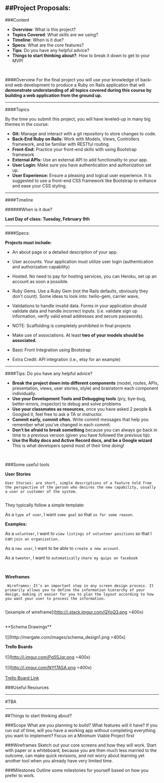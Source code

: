 ##Project Proposals:
----------

###Content

* **Overview**: What is this project?
* **Topics Covered**: What skills are we using?
* **Timeline**: When is it due?
* **Specs**: What are the core features?
* **Tips**: Do you have any helpful advice?
* **Things to start thinking about?**: How to break it down to get to your MVP!

<br>

####Overview
For the final project you will use your knowledge of back-end web development to produce a Ruby on Rails application that will **demonstrate understanding of all topics covered during this course by building a web application from the ground up.** 

-----------------------
####Topics

By the time you submit this project, you will have leveled-up in many big themes in the course:

* **Git:** Manage and interact with a git repository to store changes to code.
* **Back-End Ruby on Rails:** Work with Models, Views, Controllers framework, and be familiar with RESTful routing.
* **Front-End:** Practice your front-end skills with using Bootstrap framework
* **External APIs:** Use an external API to add functionality to your app.
* **User Login:** Make sure you have authentication and authorization set up.
* **User Experience:** Ensure a pleasing and logical user experience. It is suggested to use a front-end CSS framework like Bootstrap to enhance and ease your CSS styling.

--------------
####Timeline

######When is it due?


**Last Day of class: Tuesday, February 9th**
____

####Specs:

**Projects must include:**

* An about page or a detailed description of your app.

* User accounts. Your application must utilize user login (authentication and authorization capability)

* Hosted. No need to pay for hosting services, you can Heroku, set up an account as soon a possible.

* Ruby Gems. Use a Ruby Gem (not the Rails defaults, obviously they don't count). Some ideas to look into: twilio-gem, carrier wave,

* Validations to handle invalid data. Forms in your application should validate data and handle incorrect inputs. (i.e. validate sign up information, verify valid email addresses and secure passwords).

* NOTE: Scaffolding is completely prohibited in final projects

* Make use of associations. At least **two of your models should be associated.**

* Basic Front Integration using Bootstrap

* Extra Credit: API integration (i.e., etsy for an example)

-------------------

####Tips:
Do you have any helpful advice?

* **Break the project down into different components** (model, routes, APIs, presentation, views, user stories, style) and brainstorm each component individually. 
* **Use your Development Tools and Debugging tools** (pry, bye-bug, better-errors, inspector) to debug and solve problems
* **Use your classmates as resources**, once you have asked 2 people & Googled it, feel free to ask a TA or instructor.
* **Commit early, commit often.** Write commit messages that help you remember what you've changed in each commit.
* **Don’t be afraid to break something** because you can always go back in time to a previous version (given you have followed the previous tip).
* **Use the Ruby docs and Active Record docs, and be a Google wizard** This is what developers spend most of their time doing!
<br>


###Some useful tools 
<br>

**User Stories**

```
User Stories: are short, simple descriptions of a feature told from the perspective of the person who desires the new capability, usually a user or customer of the system. 
	
```
They typically follow a simple template:



As a `type of user`, I want `some goal` so that `so for some reason`.

**Examples:**

As a `volunteer`, I want to `view listings of volunteer positions` 
so that I can `join an organization. `

As a `new user`, I want to be able to `create a new account`.

As a `tweeter`, I want to `automatically`  `share my quips on facebook`

<br>

**Wireframes**

```
 Wireframes: It’s an important step in any screen design process. It primarily allows you to define the information hierarchy of your design, making it easier for you to plan the layout according to how you want your user to process the information.


```


 ![example of wireframe](http://i.stack.imgur.com/QYoQ3.png =400x)

<br>
**Schema Drawings**
<br>
<br>
![](http://mergate.com/images/schema_design1.png =400x)

<br>

**Trello Boards**
<br>
<br>
![](http://i.imgur.com/Pq5SJqr.png =400x)
<br>
<br>
![](http://i.imgur.com/NYf7ASA.png =400x)
<br>
<br>
[Trello Board Link](https://trello.com/b/6Exe50Hw/bewd-12-projects)

###Useful Resources

----------------

#TBA

-------------
##Things to start thinking about?

###Scope
What are you planning to build? 
What features will it have? 
If you run out of time, will you have a working app without completing everything you want to implement? 
Focus on a Minimum Viable Project first

###Wireframes
Sketch out your core screens and how they will work. 
Start with paper or a whiteboard, because you are then much less married to the outcome, can make quick revisions, and not worry about learning yet another tool when you already have very limited time.

###Milestones
Outline some milestones for yourself based on how you prefer to work.
